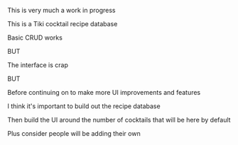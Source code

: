 This is very much a work in progress

This is a Tiki cocktail recipe database

Basic CRUD works

BUT

The interface is crap

BUT

Before continuing on to make more UI improvements and features

I think it's important to build out the recipe database

Then build the UI around the number of cocktails that will be here by default

Plus consider people will be adding their own

